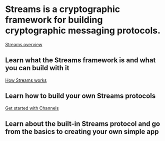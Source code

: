 # Streams is a cryptographic framework for building cryptographic messaging protocols.

[Streams overview](/1.0/overview.md)
## Learn what the Streams framework is and what you can build with it

[How Streams works](/1.0/get-started/building-a-protocol.md)
## Learn how to build your own Streams protocols

[Get started with Channels](root://channels/1.0/overview.md)
## Learn about the built-in Streams protocol and go from the basics to creating your own simple app